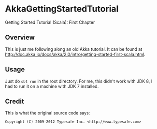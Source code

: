# AkkaGettingStartedTutorial
Getting Started Tutorial (Scala): First Chapter

## Overview
This is just me following along an old Akka tutorial. It can be found at http://doc.akka.io/docs/akka/2.0/intro/getting-started-first-scala.html.

## Usage
Just do `sbt run` in the root directory. For me, this didn't work with JDK 8, I had to run it on a machine with JDK 7 installed.

## Credit
This is what the original source code says:

    Copyright (C) 2009-2012 Typesafe Inc. <http://www.typesafe.com>
